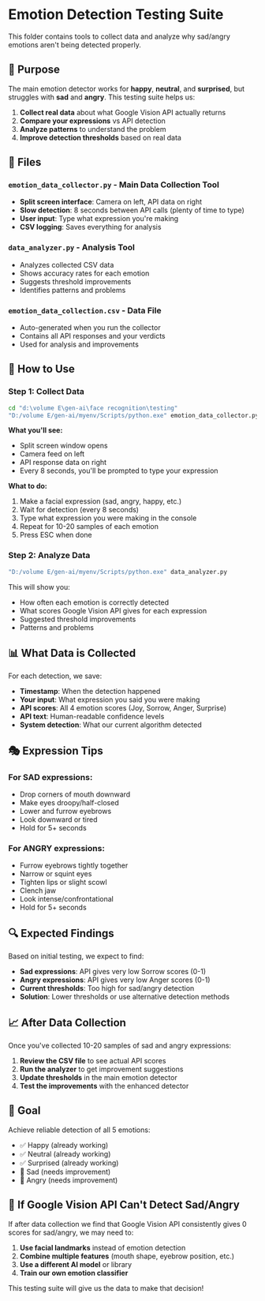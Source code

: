 # Emotion Detection Testing Suite

This folder contains tools to collect data and analyze why sad/angry emotions aren't being detected properly.

## 🎯 Purpose

The main emotion detector works for **happy**, **neutral**, and **surprised**, but struggles with **sad** and **angry**. This testing suite helps us:

1. **Collect real data** about what Google Vision API actually returns
2. **Compare your expressions** vs API detection
3. **Analyze patterns** to understand the problem
4. **Improve detection thresholds** based on real data

## 📁 Files

### `emotion_data_collector.py` - Main Data Collection Tool
- **Split screen interface**: Camera on left, API data on right
- **Slow detection**: 8 seconds between API calls (plenty of time to type)
- **User input**: Type what expression you're making
- **CSV logging**: Saves everything for analysis

### `data_analyzer.py` - Analysis Tool
- Analyzes collected CSV data
- Shows accuracy rates for each emotion
- Suggests threshold improvements
- Identifies patterns and problems

### `emotion_data_collection.csv` - Data File
- Auto-generated when you run the collector
- Contains all API responses and your verdicts
- Used for analysis and improvements

## 🚀 How to Use

### Step 1: Collect Data
```bash
cd "d:\volume E\gen-ai\face recognition\testing"
"D:/volume E/gen-ai/myenv/Scripts/python.exe" emotion_data_collector.py
```

**What you'll see:**
- Split screen window opens
- Camera feed on left
- API response data on right
- Every 8 seconds, you'll be prompted to type your expression

**What to do:**
1. Make a facial expression (sad, angry, happy, etc.)
2. Wait for detection (every 8 seconds)
3. Type what expression you were making in the console
4. Repeat for 10-20 samples of each emotion
5. Press ESC when done

### Step 2: Analyze Data
```bash
"D:/volume E/gen-ai/myenv/Scripts/python.exe" data_analyzer.py
```

This will show you:
- How often each emotion is correctly detected
- What scores Google Vision API gives for each expression
- Suggested threshold improvements
- Patterns and problems

## 📊 What Data is Collected

For each detection, we save:
- **Timestamp**: When the detection happened
- **Your input**: What expression you said you were making
- **API scores**: All 4 emotion scores (Joy, Sorrow, Anger, Surprise)
- **API text**: Human-readable confidence levels
- **System detection**: What our current algorithm detected

## 🎭 Expression Tips

### For **SAD** expressions:
- Drop corners of mouth downward
- Make eyes droopy/half-closed
- Lower and furrow eyebrows
- Look downward or tired
- Hold for 5+ seconds

### For **ANGRY** expressions:
- Furrow eyebrows tightly together
- Narrow or squint eyes
- Tighten lips or slight scowl
- Clench jaw
- Look intense/confrontational
- Hold for 5+ seconds

## 🔍 Expected Findings

Based on initial testing, we expect to find:
- **Sad expressions**: API gives very low Sorrow scores (0-1)
- **Angry expressions**: API gives very low Anger scores (0-1)
- **Current thresholds**: Too high for sad/angry detection
- **Solution**: Lower thresholds or use alternative detection methods

## 📈 After Data Collection

Once you've collected 10-20 samples of sad and angry expressions:

1. **Review the CSV file** to see actual API scores
2. **Run the analyzer** to get improvement suggestions
3. **Update thresholds** in the main emotion detector
4. **Test the improvements** with the enhanced detector

## 🎯 Goal

Achieve reliable detection of all 5 emotions:
- ✅ Happy (already working)
- ✅ Neutral (already working) 
- ✅ Surprised (already working)
- 🔄 Sad (needs improvement)
- 🔄 Angry (needs improvement)

## 🚨 If Google Vision API Can't Detect Sad/Angry

If after data collection we find that Google Vision API consistently gives 0 scores for sad/angry, we may need to:

1. **Use facial landmarks** instead of emotion detection
2. **Combine multiple features** (mouth shape, eyebrow position, etc.)
3. **Use a different AI model** or library
4. **Train our own emotion classifier**

This testing suite will give us the data to make that decision!
